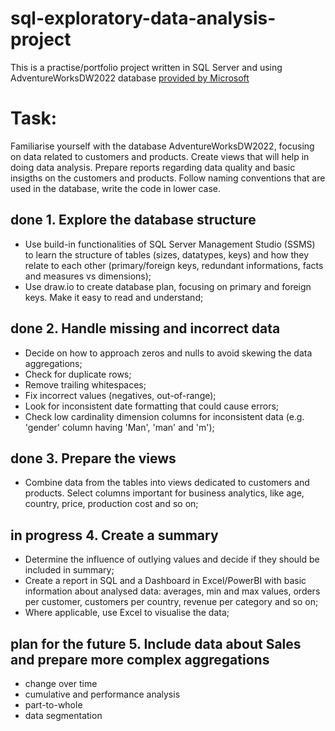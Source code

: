 # sql-exploratory-data-analysis-project
 This is a practise/portfolio project written in SQL Server and using AdventureWorksDW2022 database [provided by Microsoft](https://learn.microsoft.com/en-us/sql/samples/adventureworks-install-configure?view=sql-server-ver16&tabs=ssms.)

# Task:
Familiarise yourself with the database AdventureWorksDW2022, focusing on data related to customers and products. Create views that will help in doing data analysis. Prepare reports regarding data quality and basic insigths on the customers and products.
Follow naming conventions that are used in the database, write the code in lower case.
## done 1. Explore the database structure
- Use build-in functionalities of SQL Server Management Studio (SSMS) to learn the structure of tables (sizes, datatypes, keys) and how they relate to each other (primary/foreign keys, redundant informations, facts and measures vs dimensions);
- Use draw.io to create database plan, focusing on primary and foreign keys. Make it easy to read and understand;
## done 2. Handle missing and incorrect data
- Decide on how to approach zeros and nulls to avoid skewing the data aggregations;
- Check for duplicate rows;
- Remove trailing whitespaces;
- Fix incorrect values (negatives, out-of-range);
- Look for inconsistent date formatting that could cause errors;
- Check low cardinality dimension columns for inconsistent data (e.g. 'gender' column having 'Man', 'man' and 'm');
## done 3. Prepare the views
- Combine data from the tables into views dedicated to customers and products. Select columns important for business analytics, like age, country, price, production cost and so on;
## in progress 4. Create a summary
- Determine the influence of outlying values and decide if they should be included in summary;
- Create a report in SQL and a Dashboard in Excel/PowerBI with basic information about analysed data: averages, min and max values, orders per customer, customers per country, revenue per category and so on;
- Where applicable, use Excel to visualise the data;
## plan for the future 5. Include data about Sales and prepare more complex aggregations
- change over time
- cumulative and performance analysis
- part-to-whole
- data segmentation
